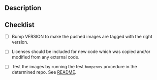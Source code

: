 ## Description


## Checklist

- [ ] Bump VERSION to make the pushed images are tagged with the right version.
- [ ] Licenses should be included for new code which was copied and/or modified from any external code.
- [ ] Test the images by running the test `bumpenvs` procedure in the determined repo. See [README](https://github.com/determined-ai/environments/blob/main/README.md).


<!---
## Title

Example title: "docs: tweak recommended "pip install" usage".

Specifically, this title should contain a type and a description
of the change being made:

User-facing change types:
- docs: docs-only change
- feat: new user-facing feature
- fix: bug fix
- perf: performance improvement

Internal change types:
- build: build system change (anything in a `Makefile`, mostly)
- chore: any internal change not covered by another type
- ci: anything that touches `.circleci`
- refactor: internal refactor
- style: style change
- test: new tests

See https://www.conventionalcommits.org/en/v1.0.0/ for background.

The first line should also:
- be at most 89 characters long
- contain a description that is at most 72 characters long
- not end with sentence-ending punctuation
- start (after the type) with a lowercase imperative ("add", "fix")
-->

